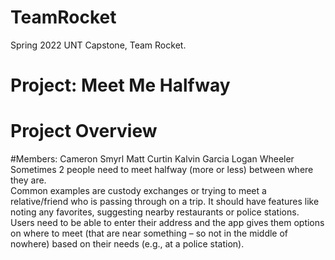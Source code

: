 # TeamRocket
Spring 2022 UNT Capstone, Team Rocket. 

# Project: Meet Me Halfway 
# Project Overview 
#Members:
Cameron Smyrl
Matt Curtin
Kalvin Garcia
Logan Wheeler
Sometimes 2 people need to meet halfway (more or less) between where they are.  
Common examples are custody exchanges or trying to meet a relative/friend who is 
passing through on a trip.  It should have features like noting any favorites, suggesting 
nearby restaurants or police stations.  Users need to be able to enter their address and 
the app gives them options on where to meet (that are near something – so not in the 
middle of nowhere) based on their needs (e.g., at a police station). 
